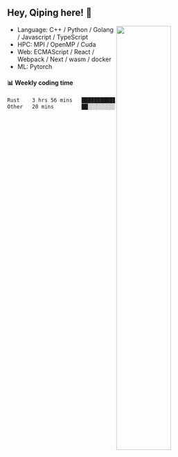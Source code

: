 

## Hey, Qiping here! :wave:

[<img align="right" width="50%" src="https://github-readme-stats.vercel.app/api?username=ppppqp&theme=dark&show_icons=true">](https://metrics.lecoq.io/ppppqp?template=classic)



-   Language: C++ / Python / Golang / Javascript / TypeScript
-   HPC: MPI / OpenMP / Cuda
-   Web: ECMAScript / React / Webpack / Next / wasm / docker
-   ML: Pytorch



#### :bar_chart: Weekly coding time

<!--START_SECTION:waka-->

```txt
Rust    3 hrs 56 mins   ███████████████████████░░   91.95 %
Other   20 mins         ██░░░░░░░░░░░░░░░░░░░░░░░   08.05 %
```

<!--END_SECTION:waka-->
